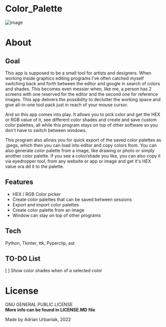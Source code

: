 # Color_Palette  
  
![image](https://i.imgur.com/7sNZg65.jpg)
  
# About  
  
## Goal  
This app is supposed to be a small tool for artists and designers. When working inside graphics editing programs I've often catched myself switching back and forth between the editor and google in search of colors and shades. This becomes even messier when, like me, a person has 2 screens with one reserved for the editor and the second one for reference images. This app delivers the possibility to declutter the working space and give all-in-one tool pack just in reach of your mouse cursor.  
  
And so this app comes into play. It allows you to pick color and get the HEX or RGB value of it, see different color shades and create and save custom color palettes, all while this program stays on top of other software so you don't have to switch between windows.  

This program also allows you for quick export of the saved color palettes as .jpegs, which then you can load into editor and copy colors from. You can also generate color palette from a image, like drawing or photo or simply another color palette. If you see a color/shade you like, you can also copy it via eyedropper tool, from any website or app or image and get it's HEX value ora dd it to the palette.  
  
## Features  
* HEX / RGB Color picker  
* Create color palettes that can be saved between sessions  
* Export and import color palettes  
* Create color palette from an image  
* Window can stay on top of other programs

## Tech  
Python, Tkinter, ttk, Pyperclip, ast  
  
## TO-DO List    
[ ] Show color shades when of a selected color    
  
  
# License  
GNU GENERAL PUBLIC LICENSE  
**More info can be found in LICENSE.MD file**
  
Made by Adrian Urbaniak, 2022

